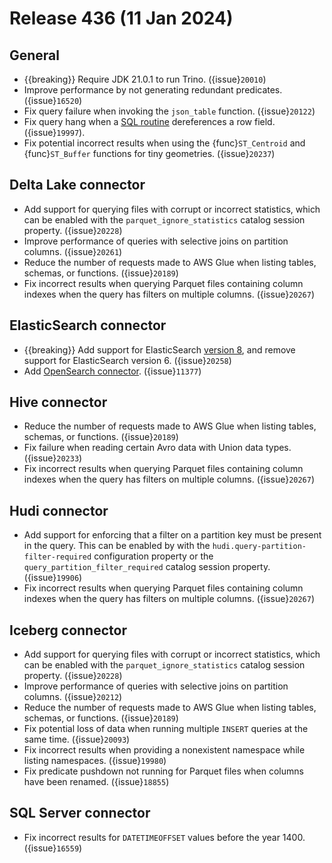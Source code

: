 # Release 436 (11 Jan 2024)

## General

* {{breaking}} Require JDK 21.0.1 to run Trino. ({issue}`20010`)
* Improve performance by not generating redundant predicates. ({issue}`16520`)
* Fix query failure when invoking the `json_table` function. ({issue}`20122`)
* Fix query hang when a [SQL routine](/routines) dereferences a row field. ({issue}`19997`).
* Fix potential incorrect results when using the {func}`ST_Centroid` and
  {func}`ST_Buffer` functions for tiny geometries. ({issue}`20237`)

## Delta Lake connector

* Add support for querying files with corrupt or incorrect statistics, which can
  be enabled with the `parquet_ignore_statistics` catalog session property. ({issue}`20228`)
* Improve performance of queries with selective joins on partition columns. ({issue}`20261`)
* Reduce the number of requests made to AWS Glue when listing tables, schemas,
  or functions. ({issue}`20189`)
* Fix incorrect results when querying Parquet files containing column indexes
  when the query has filters on multiple columns. ({issue}`20267`)

## ElasticSearch connector

* {{breaking}} Add support for ElasticSearch
  [version 8](https://www.elastic.co/guide/en/elasticsearch/reference/current/es-release-notes.html),
  and remove support for ElasticSearch version 6. ({issue}`20258`)
* Add [OpenSearch connector](/connector/opensearch). ({issue}`11377`)

## Hive connector

* Reduce the number of requests made to AWS Glue when listing tables, schemas,
  or functions. ({issue}`20189`)
* Fix failure when reading certain Avro data with Union data types. ({issue}`20233`)
* Fix incorrect results when querying Parquet files containing column indexes
  when the query has filters on multiple columns. ({issue}`20267`)

## Hudi connector

* Add support for enforcing that a filter on a partition key must be present in
  the query. This can be enabled by with the
  ``hudi.query-partition-filter-required`` configuration property or the
  ``query_partition_filter_required`` catalog session property. ({issue}`19906`)
* Fix incorrect results when querying Parquet files containing column indexes
  when the query has filters on multiple columns. ({issue}`20267`)

## Iceberg connector

* Add support for querying files with corrupt or incorrect statistics, which can
  be enabled with the `parquet_ignore_statistics` catalog session property. ({issue}`20228`)
* Improve performance of queries with selective joins on partition columns. ({issue}`20212`)
* Reduce the number of requests made to AWS Glue when listing tables, schemas,
  or functions. ({issue}`20189`)
* Fix potential loss of data when running multiple `INSERT` queries at the same
  time. ({issue}`20093`)
* Fix incorrect results when providing a nonexistent namespace while listing
  namespaces. ({issue}`19980`)
* Fix predicate pushdown not running for Parquet files when columns have been
  renamed. ({issue}`18855`)

## SQL Server connector

* Fix incorrect results for `DATETIMEOFFSET` values before the year 1400. ({issue}`16559`)
